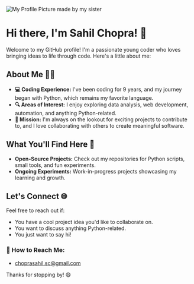 ![My Profile Picture made by my sister](profilepicture.png)
# Hi there, I'm Sahil Chopra! 👋

Welcome to my GitHub profile! I'm a passionate young coder who loves bringing ideas to life through code. Here's a little about me:

## About Me 🧑‍💻
- **💻 Coding Experience:** I've been coding for 9 years, and my journey began with Python, which remains my favorite language.
- **🔍 Areas of Interest:** I enjoy exploring data analysis, web development, automation, and anything Python-related.
- **🎯 Mission:** I'm always on the lookout for exciting projects to contribute to, and I love collaborating with others to create meaningful software.

## What You'll Find Here 📂
- **Open-Source Projects:** Check out my repositories for Python scripts, small tools, and fun experiments.
- **Ongoing Experiments:** Work-in-progress projects showcasing my learning and growth.

## Let's Connect 🌐
Feel free to reach out if:
- You have a cool project idea you'd like to collaborate on.
- You want to discuss anything Python-related.
- You just want to say hi!

### 📧 How to Reach Me:
- choprasahil.sc@gmail.com

Thanks for stopping by! 😄
